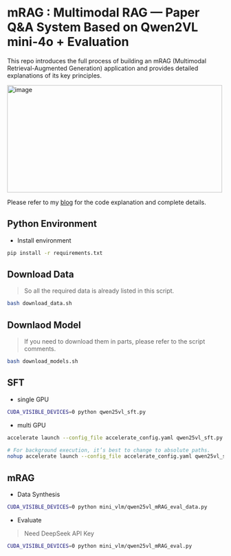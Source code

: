 # mRAG : Multimodal RAG — Paper Q&amp;A System Based on Qwen2VL mini-4o + Evaluation

This repo introduces the full process of building an mRAG (Multimodal Retrieval-Augmented Generation) application and provides detailed explanations of its key principles.
 
<img width="500" height="250" alt="image" src="https://github.com/user-attachments/assets/13d6c33d-6341-4a29-996c-115a4d5c1c93" />

Please refer to my [blog](https://yuki-blog1.vercel.app/article/mRAG) for the code explanation and complete details.


## Python Environment

- Install environment

```bash
pip install -r requirements.txt
```


## Download Data

> So all the required data is already listed in this script.

```bash
bash download_data.sh
```

## Downlaod Model

> If you need to download them in parts, please refer to the script comments.

```bash
bash download_models.sh
```

## SFT

- single GPU

```bash
CUDA_VISIBLE_DEVICES=0 python qwen25vl_sft.py
```

- multi GPU

```bash
accelerate launch --config_file accelerate_config.yaml qwen25vl_sft.py

# For background execution, it’s best to change to absolute paths.
nohup accelerate launch --config_file accelerate_config.yaml qwen25vl_sft.py > logs/output_pt.log 2>&1 &
```

## mRAG

- Data Synthesis 

```bash
CUDA_VISIBLE_DEVICES=0 python mini_vlm/qwen25vl_mRAG_eval_data.py
```

- Evaluate
> Need DeepSeek API Key

```bash
CUDA_VISIBLE_DEVICES=0 python mini_vlm/qwen25vl_mRAG_eval.py
```
